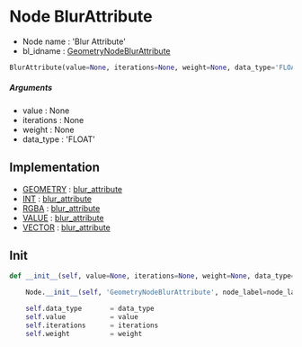# Node BlurAttribute

- Node name : 'Blur Attribute'
- bl_idname : [GeometryNodeBlurAttribute](https://docs.blender.org/api/current/bpy.types.GeometryNodeBlurAttribute.html)


``` python
BlurAttribute(value=None, iterations=None, weight=None, data_type='FLOAT', node_label=None, node_color=None)
```
##### Arguments

- value : None
- iterations : None
- weight : None
- data_type : 'FLOAT'

## Implementation

- [GEOMETRY](/docs/GeoNodes/socket_GEOMETRY.md) : [blur_attribute](/docs/GeoNodes/socket_GEOMETRY.md#blur_attribute)
- [INT](/docs/GeoNodes/socket_INT.md) : [blur_attribute](/docs/GeoNodes/socket_INT.md#blur_attribute)
- [RGBA](/docs/GeoNodes/socket_RGBA.md) : [blur_attribute](/docs/GeoNodes/socket_RGBA.md#blur_attribute)
- [VALUE](/docs/GeoNodes/socket_VALUE.md) : [blur_attribute](/docs/GeoNodes/socket_VALUE.md#blur_attribute)
- [VECTOR](/docs/GeoNodes/socket_VECTOR.md) : [blur_attribute](/docs/GeoNodes/socket_VECTOR.md#blur_attribute)

## Init

``` python
def __init__(self, value=None, iterations=None, weight=None, data_type='FLOAT', node_label=None, node_color=None):

    Node.__init__(self, 'GeometryNodeBlurAttribute', node_label=node_label, node_color=node_color)

    self.data_type       = data_type
    self.value           = value
    self.iterations      = iterations
    self.weight          = weight
```

